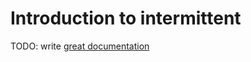 # Introduction to intermittent

TODO: write [great documentation](http://jacobian.org/writing/great-documentation/what-to-write/)
